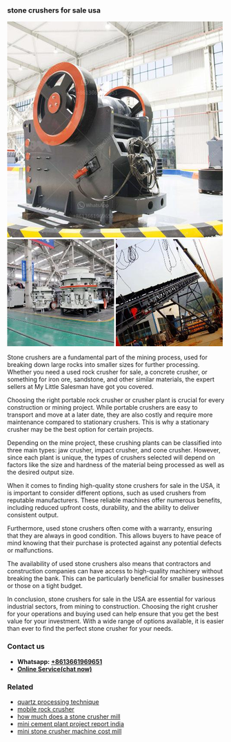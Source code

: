 <h3>stone crushers for sale usa</h3><img src='1708323069.jpg' alt=''><p>Stone crushers are a fundamental part of the mining process, used for breaking down large rocks into smaller sizes for further processing. Whether you need a used rock crusher for sale, a concrete crusher, or something for iron ore, sandstone, and other similar materials, the expert sellers at My Little Salesman have got you covered.</p><p>Choosing the right portable rock crusher or crusher plant is crucial for every construction or mining project. While portable crushers are easy to transport and move at a later date, they are also costly and require more maintenance compared to stationary crushers. This is why a stationary crusher may be the best option for certain projects.</p><p>Depending on the mine project, these crushing plants can be classified into three main types: jaw crusher, impact crusher, and cone crusher. However, since each plant is unique, the types of crushers selected will depend on factors like the size and hardness of the material being processed as well as the desired output size.</p><p>When it comes to finding high-quality stone crushers for sale in the USA, it is important to consider different options, such as used crushers from reputable manufacturers. These reliable machines offer numerous benefits, including reduced upfront costs, durability, and the ability to deliver consistent output.</p><p>Furthermore, used stone crushers often come with a warranty, ensuring that they are always in good condition. This allows buyers to have peace of mind knowing that their purchase is protected against any potential defects or malfunctions.</p><p>The availability of used stone crushers also means that contractors and construction companies can have access to high-quality machinery without breaking the bank. This can be particularly beneficial for smaller businesses or those on a tight budget.</p><p>In conclusion, stone crushers for sale in the USA are essential for various industrial sectors, from mining to construction. Choosing the right crusher for your operations and buying used can help ensure that you get the best value for your investment. With a wide range of options available, it is easier than ever to find the perfect stone crusher for your needs.</p><h3>Contact us</h3><ul><li><strong>Whatsapp:&nbsp;<a href="https://wa.me/8613661969651">+8613661969651</a></strong></li><li><a href="https://swt.shibang-china.com/?git&amp;zhl&amp;stone crushers for sale usa"><strong>Online Service(chat now)</strong></a></li></ul><h3>Related</h3><ul><li><a href='quartz processing technique.md'>quartz processing technique</a></li><li><a href='mobile rock crusher.md'>mobile rock crusher</a></li><li><a href='how much does a stone crusher mill.md'>how much does a stone crusher mill</a></li><li><a href='mini cement plant project report india.md'>mini cement plant project report india</a></li><li><a href='mini stone crusher machine cost mill.md'>mini stone crusher machine cost mill</a></li></ul>